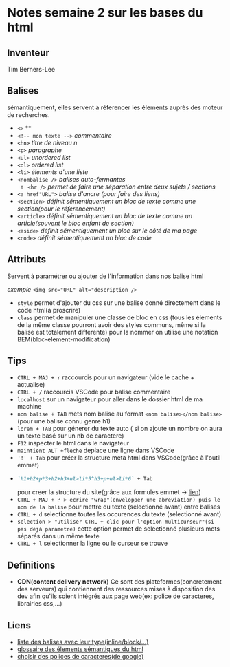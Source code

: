 # Notes semaine 2 sur les bases du html

## Inventeur

Tim Berners-Lee

## Balises

sémantiquement, elles servent à réferencer les élements auprès des moteur de recherches.

- `<>` **
- `<!-- mon texte -->` *commentaire*
- `<hn>` *titre de niveau n*
- `<p>` *paragraphe*
- `<ul>` *unordered list*
- `<ol>` *ordered list*
- `<li>` *élements d'une liste*
- `<nombalise />` *balises auto-fermantes*
  - `<hr />` *permet de faire une séparation entre deux sujets / sections*
- `<a href"URL">` *balise d'ancre (pour faire des liens)*
- `<section>` *définit sémentiquement un bloc de texte comme une section(pour le réferencement)*
- `<article>` *définit sémentiquement un bloc de texte comme un article(souvent le bloc enfant de section)*
- `<aside>` *définit sémentiquement un bloc sur le côté de ma page*
- `<code>` *définit sémentiquement un bloc de code*

## Attributs

Servent à paramétrer ou ajouter de l'information dans nos balise html

*exemple* `<img src="URL" alt="description />`

- `style` permet d'ajouter du css sur une balise donné directement dans le code html(à proscrire)
- `class` permet de manipuler une classe de bloc en css (tous les élements de la même classe pourront avoir des styles communs, même si la balise est totalement differente) pour la nommer on utilise une notation BEM(bloc-element-modification)

## Tips

- `CTRL + MAJ + r` raccourcis pour un navigateur (vide le cache + actualise)
- `CTRL + /` raccourcis VSCode pour balise commentaire
- `localhost` sur un navigateur pour aller dans le dossier html de ma machine
- `nom balise + TAB` mets nom balise au format `<nom balise></nom balise>` (pour une balise connu genre h1)
- `lorem + TAB` pour génerer du texte auto ( si on ajoute un nombre on aura un texte basé sur un nb de caractere)
- `F12` inspecter le html dans le navigateur
- `maintient ALT +fleche` deplace une ligne dans VSCode
- `'!' + Tab`  pour créer la structure meta html dans VSCode(grâce à l'outil emmet)
- ```md
  `h1+h2+p*3+h2+h3+ul>li*5^h3+p+ul>li*6` + Tab
  ```
  pour creer la structure du site(grâce aux formules emmet -> [lien](https://laconsole.dev/blog/raccourcis-emmet-indispensables))
- `CTRL + MAJ + P > ecrire "wrap"(envelopper une abreviation) puis le nom de la balise`  pour mettre du texte (selectionné avant) entre balises
- `CTRL + d` selectionne toutes les occurences du texte (selectionné avant)
- `selection > "utiliser CTRL + clic pour l'option multicurseur"(si pas déjà parametré)` cette option permet de selectionné plusieurs mots séparés dans un même texte
- `CTRL + l` selectionner la ligne ou le curseur se trouve

## Definitions

- **CDN(content delivery network)** Ce sont des plateformes(concretement des serveurs) qui contiennent des ressources mises à disposition des dev afin qu'ils soient intégrés aux page web(ex: police de caracteres, librairies css,...)

## Liens

- [liste des balises avec leur type(inline/block/...)](https://htmlreference.io/)
- [glossaire des élements sémantiques du html](https://developer.mozilla.org/fr/docs/Glossary/Semantics)
- [choisir des polices de caracteres(de google)](https://fonts.google.com/)
